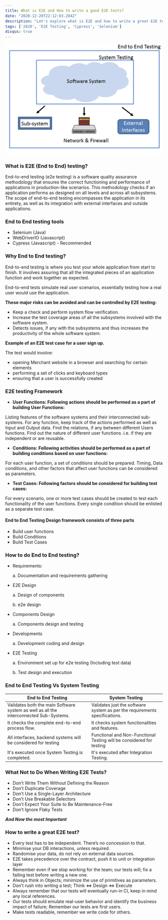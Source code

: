 ```yaml
---
title: What is E2E and How to write a good E2E tests?
date: "2020-12-20T22:12:03.284Z"
description: "Let's explore what is E2E and how to write a great E2E test?"
tags: ['2020', 'E2E Testing', 'Cypress', 'Selenium']
disqus: true
---
```


![Image credit to guru99](credit_guru99.png)

### What is E2E (End to End) testing?
End-to-end testing (e2e testing) is a software quality assurance methodology that ensures the correct functioning and performance of applications in production-like scenarios. This methodology checks if an application performs as designed on all levels and across all subsystems. The scope of end-to-end testing encompasses the application in its entirety, as well as its integration with external interfaces and outside applications.

### End to End testing tools
* Selenium (Java)
* WebDriverIO (Javascript)
* Cypress (Javascript) - Recommended

### Why End to End testing?
End-to-end testing is where you test your whole application from start to finish. It involves assuring that all the integrated pieces of an application function and work together as expected.

End-to-end tests simulate real user scenarios, essentially testing how a real user would use the application.

**These major risks can be avoided and can be controlled by E2E testing:**

- Keep a check and perform system flow verification.
- Increase the test coverage areas of all the subsystems involved with the software system.
- Detects issues, if any with the subsystems and thus increases the productivity of the whole software system.

**Example of an E2E test case for a user sign up.**

The test would involve:

- opening Merchant website in a browser and searching for certain elements
- performing a set of clicks and keyboard types
- ensuring that a user is successfully created

### E2E testing Framework

* **User Functions: Following actions should be performed as a part of building User Functions:**

Listing features of the software systems and their interconnected sub-systems.
For any function, keep track of the actions performed as well as Input and Output data.
Find the relations, if any between different Users functions.
Find out the nature of different user functions .i.e. if they are independent or are reusable.

* **Conditions: Following activities should be performed as a part of building conditions based on user functions:**

For each user function, a set of conditions should be prepared.
Timing, Data conditions, and other factors that affect user functions can be considered as parameters.

* **Test Cases: Following factors should be considered for building test cases:**

For every scenario, one or more test cases should be created to test each functionality of the user functions.
Every single condition should be enlisted as a separate test case.

#### End to End Testing Design framework consists of three parts

* Build user functions
* Build Conditions
* Build Test Cases


### How to do End to End testing?

* Requirements:

  a. Documentation and requirements gathering

* E2E Design

  a. Design of components

  b. e2e design

* Components Design

  a. Components design and testing

* Developments

  a. Development coding and design

* E2E Testing

  a. Environment set up for e2e testing (Including test data)

  b. Test design and execution

### End to End Testing Vs System Testing

| **End to End Testing** | **System Testing** |
|--|--|
| Validates both the main Software system as well as all the interconnected Sub-Systems. | Validates just the software system as per the requirements specifications. |
| It checks the complete end-to-end process flow. | It checks system functionalities and features. |
| All interfaces, backend systems will be considered for testing | Functional and Non-Functional Testing will be considered for testing |
| It's executed once System Testing is completed. | It's executed after Integration Testing. |

### What Not to Do When Writing E2E Tests?
* Don’t Write Them Without Defining the Reason
* Don’t Duplicate Coverage
* Don’t Use a Single-Layer Architecture
* Don’t Use Breakable Selectors
* Don’t Expect Your Suite to Be Maintenance-Free
* Don’t Ignore Flaky Tests

**_And Now the most Important_**

### How to write a great E2E test?

* Every test has to be independent. There’s no concession to that.
* Minimise your DB interactions, unless required.
* Randomise your data, do not rely on external data sources.
* E2E takes precedence over the contract, push it to unit or integration layer
* Remember even if we stop working for the team; our tests will; fix a failing test before writing a new one.
* Always think in Objects; minimize the use of primitives as parameters.
* Don’t rush into writing a test; Think <=> Design <=> Execute
* Always remember that our tests will eventually run-in CI, keep in mind any local references.
* Our tests should emulate real-user behavior and identify the business impact of failure; Remember our tests are first users.
* Make tests readable, remember we write code for others.
